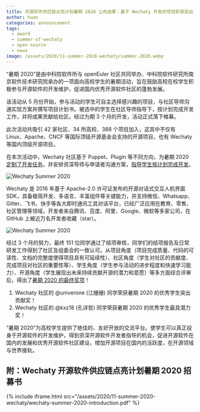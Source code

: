 ```yaml
---
title: 开源软件供应链点亮计划暑期 2020 公布结果：基于 Wechaty 开发的项目斩获突出贡献奖和最具潜力两大奖项！
author: huan
categories: announcement
tags:
  - award
  - summer-of-wechaty
  - open-source
  - news
image: /assets/2020/11-summer-2020-wechaty/summer-2020.webp
---
```


“暑期 2020”是由中科院软件所与 openEuler 社区共同举办、中科院软件研究所南京软件技术研究院承办的一项面向高校学生的暑期活动，旨在鼓励高校在校学生积极参与开源软件的开发维护，促进国内优秀开源软件社区的蓬勃发展。

该活动从 5 月份开始，参与活动的学生可自主选择感兴趣的项目，与社区导师沟通实现方案并撰写项目计划书。被选中的学生在社区导师指导下，按计划完成开发工作，并将成果贡献给社区。经过为期 3 个月的开发，活动正式落下帷幕。

此次活动共吸引 42 家社区、34 所高校、388 个项目加入，这其中不仅有 Linux、Apache、CNCF 等国际顶级开源基金会支持的开源项目，也有 Wechaty 等国内顶级开源项目。

在本次活动中，Wechaty 社区基于 Puppet、Plugin 等不同方向，为暑期 2020[定制了开发任务](https://github.com/wechaty/summer-of-code/issues/3)，并安排资深导师与申请者沟通方案，[指导学生按计划完成开发](https://github.com/wechaty/summer-of-code/issues/17)。

![Wechaty Summer 2020](/assets/2020/11-summer-2020-wechaty/wechaty-logo.webp)

Wechaty 是 2016 年基于 Apache-2.0 许可证发布的开源对话式交互人机界面 SDK，具备极简开发、多语言、丰富组件等关键能力，并支持微信、Whatsapp、Gitter、飞书、快手等各大即时通讯工具对话平台，已经广泛应用在教育、零售、社区管理等领域，开发者来自腾讯、百度、阿里、Google、微软等多家公司，在 GitHub 上被近万名开发者收藏（star）。

![Wechaty Summer 2020](/assets/2020/11-summer-2020-wechaty/student-project-list.webp)

经过 3 个月的努力，最终 151 位同学通过了结项审核，同学们的结项报告及日常研发工作得到了社区及组委会的一致认可。从项目角度（项目完成质量、代码的可读性、文档的完整度使得项目具有可延续性）、社区角度（学生对社区的贡献度、完成项目对社区的重要性等）、学生角度（学生参与活动的进步程度和快速学习能力）、开源角度（学生展现出未来持续贡献开源的潜力和意愿）等多方面综合评审后，得出了[暑期 2020 的最终奖项](https://isrc.iscas.ac.cn/summer2020/#/announcement)！

1. Wechaty 社区的 @univerone (江姗姗) 同学荣获暑期 2020 的优秀学生突出贡献奖！
1. Wechaty 社区的 @kxz18 (孔详哲) 同学荣获暑期 2020 的优秀学生最具潜力奖！

“暑期 2020”为高校学生提供了绝佳的、友好开放的交流平台。使学生可以真正投身于开源软件的开发维护，得到资深开源软件开发者指导的机会，促进开源软件在国内的发展和优秀开源软件社区建设，增加开源项目在国内的活跃度，在开源领域与世界接轨。

## 附：Wechaty 开源软件供应链点亮计划暑期 2020 招募书

{% include iframe.html src="/assets/2020/11-summer-2020-wechaty/wechaty-summer-2020-introduction.pdf" %}
